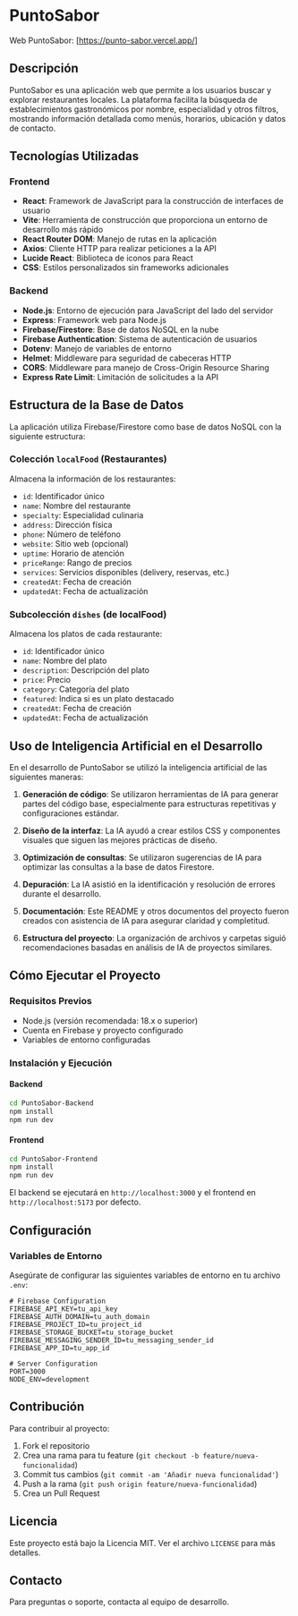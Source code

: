 # PuntoSabor

Web PuntoSabor: [https://punto-sabor.vercel.app/]

## Descripción

PuntoSabor es una aplicación web que permite a los usuarios buscar y explorar restaurantes locales. La plataforma facilita la búsqueda de establecimientos gastronómicos por nombre, especialidad y otros filtros, mostrando información detallada como menús, horarios, ubicación y datos de contacto.

## Tecnologías Utilizadas

### Frontend
- **React**: Framework de JavaScript para la construcción de interfaces de usuario
- **Vite**: Herramienta de construcción que proporciona un entorno de desarrollo más rápido
- **React Router DOM**: Manejo de rutas en la aplicación
- **Axios**: Cliente HTTP para realizar peticiones a la API
- **Lucide React**: Biblioteca de iconos para React
- **CSS**: Estilos personalizados sin frameworks adicionales

### Backend
- **Node.js**: Entorno de ejecución para JavaScript del lado del servidor
- **Express**: Framework web para Node.js
- **Firebase/Firestore**: Base de datos NoSQL en la nube
- **Firebase Authentication**: Sistema de autenticación de usuarios
- **Dotenv**: Manejo de variables de entorno
- **Helmet**: Middleware para seguridad de cabeceras HTTP
- **CORS**: Middleware para manejo de Cross-Origin Resource Sharing
- **Express Rate Limit**: Limitación de solicitudes a la API

## Estructura de la Base de Datos

La aplicación utiliza Firebase/Firestore como base de datos NoSQL con la siguiente estructura:

### Colección `localFood` (Restaurantes)
Almacena la información de los restaurantes:
- `id`: Identificador único
- `name`: Nombre del restaurante
- `specialty`: Especialidad culinaria
- `address`: Dirección física
- `phone`: Número de teléfono
- `website`: Sitio web (opcional)
- `uptime`: Horario de atención
- `priceRange`: Rango de precios
- `services`: Servicios disponibles (delivery, reservas, etc.)
- `createdAt`: Fecha de creación
- `updatedAt`: Fecha de actualización

### Subcolección `dishes` (de localFood)
Almacena los platos de cada restaurante:
- `id`: Identificador único
- `name`: Nombre del plato
- `description`: Descripción del plato
- `price`: Precio
- `category`: Categoría del plato
- `featured`: Indica si es un plato destacado
- `createdAt`: Fecha de creación
- `updatedAt`: Fecha de actualización


## Uso de Inteligencia Artificial en el Desarrollo

En el desarrollo de PuntoSabor se utilizó la inteligencia artificial de las siguientes maneras:

1. **Generación de código**: Se utilizaron herramientas de IA para generar partes del código base, especialmente para estructuras repetitivas y configuraciones estándar.

2. **Diseño de la interfaz**: La IA ayudó a crear estilos CSS y componentes visuales que siguen las mejores prácticas de diseño.

3. **Optimización de consultas**: Se utilizaron sugerencias de IA para optimizar las consultas a la base de datos Firestore.

4. **Depuración**: La IA asistió en la identificación y resolución de errores durante el desarrollo.

5. **Documentación**: Este README y otros documentos del proyecto fueron creados con asistencia de IA para asegurar claridad y completitud.

6. **Estructura del proyecto**: La organización de archivos y carpetas siguió recomendaciones basadas en análisis de IA de proyectos similares.

## Cómo Ejecutar el Proyecto

### Requisitos Previos
- Node.js (versión recomendada: 18.x o superior)
- Cuenta en Firebase y proyecto configurado
- Variables de entorno configuradas

### Instalación y Ejecución

#### Backend
```bash
cd PuntoSabor-Backend
npm install
npm run dev
```

#### Frontend
```bash
cd PuntoSabor-Frontend
npm install
npm run dev
```

El backend se ejecutará en `http://localhost:3000` y el frontend en `http://localhost:5173` por defecto.

## Configuración

### Variables de Entorno
Asegúrate de configurar las siguientes variables de entorno en tu archivo `.env`:

```env
# Firebase Configuration
FIREBASE_API_KEY=tu_api_key
FIREBASE_AUTH_DOMAIN=tu_auth_domain
FIREBASE_PROJECT_ID=tu_project_id
FIREBASE_STORAGE_BUCKET=tu_storage_bucket
FIREBASE_MESSAGING_SENDER_ID=tu_messaging_sender_id
FIREBASE_APP_ID=tu_app_id

# Server Configuration
PORT=3000
NODE_ENV=development
```

## Contribución

Para contribuir al proyecto:

1. Fork el repositorio
2. Crea una rama para tu feature (`git checkout -b feature/nueva-funcionalidad`)
3. Commit tus cambios (`git commit -am 'Añadir nueva funcionalidad'`)
4. Push a la rama (`git push origin feature/nueva-funcionalidad`)
5. Crea un Pull Request

## Licencia

Este proyecto está bajo la Licencia MIT. Ver el archivo `LICENSE` para más detalles.

## Contacto

Para preguntas o soporte, contacta al equipo de desarrollo.
